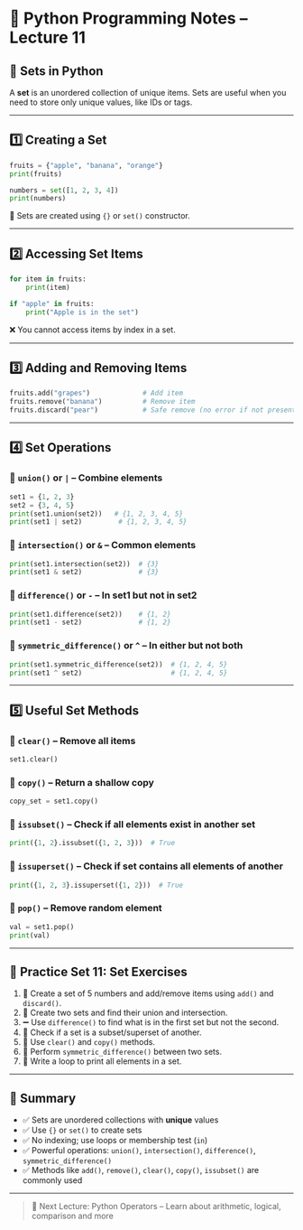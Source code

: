 # 🐍 Python Programming Notes – Lecture 11

## 🔘 Sets in Python

A **set** is an unordered collection of unique items. Sets are useful when you need to store only unique values, like IDs or tags.

---

## 1️⃣ Creating a Set

```python
fruits = {"apple", "banana", "orange"}
print(fruits)

numbers = set([1, 2, 3, 4])
print(numbers)
```

📌 Sets are created using `{}` or `set()` constructor.

---

## 2️⃣ Accessing Set Items

```python
for item in fruits:
    print(item)

if "apple" in fruits:
    print("Apple is in the set")
```

❌ You cannot access items by index in a set.

---

## 3️⃣ Adding and Removing Items

```python
fruits.add("grapes")             # Add item
fruits.remove("banana")          # Remove item
fruits.discard("pear")           # Safe remove (no error if not present)
```

---

## 4️⃣ Set Operations

### 🔹 `union()` or `|` – Combine elements

```python
set1 = {1, 2, 3}
set2 = {3, 4, 5}
print(set1.union(set2))   # {1, 2, 3, 4, 5}
print(set1 | set2)         # {1, 2, 3, 4, 5}
```

### 🔹 `intersection()` or `&` – Common elements

```python
print(set1.intersection(set2))  # {3}
print(set1 & set2)              # {3}
```

### 🔹 `difference()` or `-` – In set1 but not in set2

```python
print(set1.difference(set2))    # {1, 2}
print(set1 - set2)              # {1, 2}
```

### 🔹 `symmetric_difference()` or `^` – In either but not both

```python
print(set1.symmetric_difference(set2))  # {1, 2, 4, 5}
print(set1 ^ set2)                      # {1, 2, 4, 5}
```

---

## 5️⃣ Useful Set Methods

### 🔸 `clear()` – Remove all items

```python
set1.clear()
```

### 🔸 `copy()` – Return a shallow copy

```python
copy_set = set1.copy()
```

### 🔸 `issubset()` – Check if all elements exist in another set

```python
print({1, 2}.issubset({1, 2, 3}))  # True
```

### 🔸 `issuperset()` – Check if set contains all elements of another

```python
print({1, 2, 3}.issuperset({1, 2}))  # True
```

### 🔸 `pop()` – Remove random element

```python
val = set1.pop()
print(val)
```

---

## 🧪 Practice Set 11: Set Exercises

1. 🧮 Create a set of 5 numbers and add/remove items using `add()` and `discard()`.
2. 🔁 Create two sets and find their union and intersection.
3. ➖ Use `difference()` to find what is in the first set but not the second.
4. 🔄 Check if a set is a subset/superset of another.
5. 🧼 Use `clear()` and `copy()` methods.
6. 🔁 Perform `symmetric_difference()` between two sets.
7. 🔎 Write a loop to print all elements in a set.

---

## 📝 Summary

- ✅ Sets are unordered collections with **unique** values
- ✅ Use `{}` or `set()` to create sets
- ✅ No indexing; use loops or membership test (`in`)
- ✅ Powerful operations: `union()`, `intersection()`, `difference()`, `symmetric_difference()`
- ✅ Methods like `add()`, `remove()`, `clear()`, `copy()`, `issubset()` are commonly used

---

> 🎯 Next Lecture: Python Operators – Learn about arithmetic, logical, comparison and more

